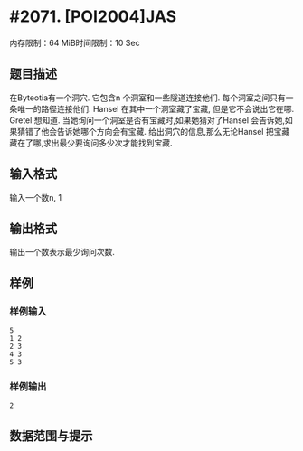 # #2071. [POI2004]JAS

内存限制：64 MiB时间限制：10 Sec

## 题目描述

在Byteotia有一个洞穴. 它包含n 个洞室和一些隧道连接他们. 每个洞室之间只有一条唯一的路径连接他们. Hansel 在其中一个洞室藏了宝藏, 但是它不会说出它在哪. Gretel 想知道. 当她询问一个洞室是否有宝藏时,如果她猜对了Hansel 会告诉她,如果猜错了他会告诉她哪个方向会有宝藏.
给出洞穴的信息,那么无论Hansel 把宝藏藏在了哪,求出最少要询问多少次才能找到宝藏.

## 输入格式

输入一个数n, 1

## 输出格式

输出一个数表示最少询问次数.

## 样例

### 样例输入

    
    
    5
    1 2
    2 3
    4 3
    5 3
    
    
    

### 样例输出

    
    2
    
    

## 数据范围与提示
